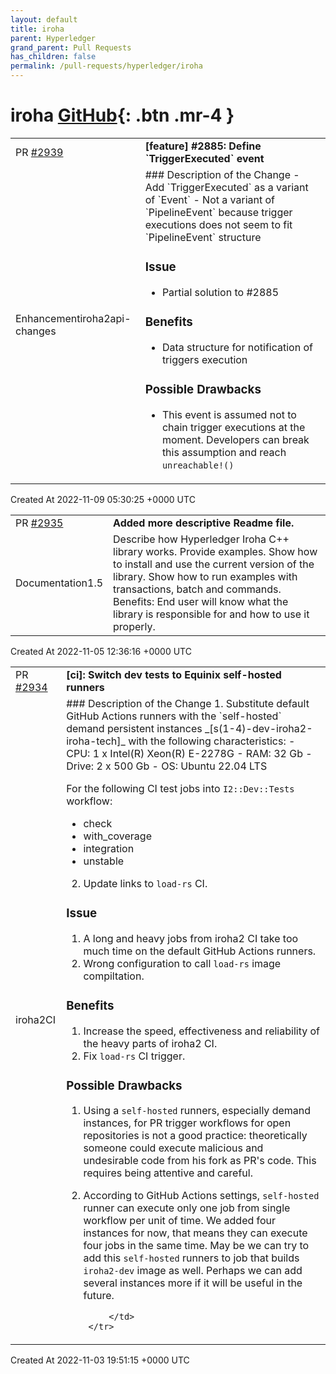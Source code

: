 ```yaml
---
layout: default
title: iroha
parent: Hyperledger
grand_parent: Pull Requests
has_children: false
permalink: /pull-requests/hyperledger/iroha
---
```


# iroha <span class="fs-3 right-align">[GitHub](https://github.com/hyperledger/iroha){: .btn .mr-4 }</span>


<div>
    <table>
        <tr>
            <td>
                PR <a href="https://github.com/hyperledger/iroha/pull/2939" class=".btn">#2939</a>
            </td>
            <td>
                <b>
                    [feature] #2885: Define `TriggerExecuted` event
                </b>
            </td>
        </tr>
        <tr>
            <td>
                <span class="chip">Enhancement</span><span class="chip">iroha2</span><span class="chip">api-changes</span>
            </td>
            <td>
                <!-- [feature] #2885: Define `TriggerExecuted` event -->
### Description of the Change
- Add `TriggerExecuted` as a variant of `Event`
  - Not a variant of `PipelineEvent` because trigger executions does not seem to fit `PipelineEvent` structure

### Issue
- Partial solution to #2885

### Benefits
- Data structure for notification of triggers execution

### Possible Drawbacks
- This event is assumed not to chain trigger executions at the moment. Developers can break this assumption and reach `unreachable!()`
            </td>
        </tr>
    </table>
    <div class="right-align">
        Created At 2022-11-09 05:30:25 +0000 UTC
    </div>
</div>

<div>
    <table>
        <tr>
            <td>
                PR <a href="https://github.com/hyperledger/iroha/pull/2935" class=".btn">#2935</a>
            </td>
            <td>
                <b>
                    Added more descriptive Readme file.
                </b>
            </td>
        </tr>
        <tr>
            <td>
                <span class="chip">Documentation</span><span class="chip">1.5</span>
            </td>
            <td>
                Describe how Hyperledger Iroha C++ library works. Provide examples. Show how to install and use the current version of the library.
Show how to run examples with transactions, batch and commands.
Benefits:
End user will know what the library is responsible for and how to use it properly.
            </td>
        </tr>
    </table>
    <div class="right-align">
        Created At 2022-11-05 12:36:16 +0000 UTC
    </div>
</div>

<div>
    <table>
        <tr>
            <td>
                PR <a href="https://github.com/hyperledger/iroha/pull/2934" class=".btn">#2934</a>
            </td>
            <td>
                <b>
                    [ci]: Switсh dev tests to Equinix self-hosted runners
                </b>
            </td>
        </tr>
        <tr>
            <td>
                <span class="chip">iroha2</span><span class="chip">CI</span>
            </td>
            <td>
                ### Description of the Change
1. Substitute default GitHub Actions runners with the `self-hosted` demand persistent instances _[s(1-4)-dev-iroha2-iroha-tech]_ with the following characteristics:
- CPU: 1 x Intel(R) Xeon(R) E-2278G
- RAM: 32 Gb
- Drive: 2 x 500 Gb
- OS: Ubuntu 22.04 LTS

For the following CI test jobs into `I2::Dev::Tests` workflow:
- check
- with_coverage
- integration
- unstable

2. Update links to `load-rs` CI.

### Issue
1. A long and heavy jobs from iroha2 CI take too much time on the default GitHub Actions runners.
2. Wrong configuration to call `load-rs` image compiltation.

### Benefits
1. Increase the speed, effectiveness and reliability of the heavy parts of iroha2 CI.
2. Fix `load-rs` CI trigger.

### Possible Drawbacks
1. Using a `self-hosted` runners, especially demand instances, for PR trigger workflows for open repositories is not a good practice: theoretically someone could execute malicious and undesirable code from his fork as PR's code. This requires being attentive and careful.
3. According to GitHub Actions settings, `self-hosted` runner can execute only one job from single workflow per unit of time. We added four instances for now, that means they can execute four jobs in the same time. May be we can try to add this `self-hosted` runners to job that builds `iroha2-dev` image as well. Perhaps we can add several instances more if it will be useful in the future.

            </td>
        </tr>
    </table>
    <div class="right-align">
        Created At 2022-11-03 19:51:15 +0000 UTC
    </div>
</div>

